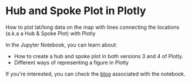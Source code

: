 # Hub and Spoke Plot in Plotly
How to plot lat/long data on the map with lines connecting the locations (a.k.a a Hub &amp; Spoke Plot) with Plotly

In the Jupyter Notebook, you can learn about:
- How to create a hub and spoke plot in both versions 3 and 4 of Plotly.
- Different ways of representing a figure in Plotly

If you're interested, you can check the [blog](https://medium.com/@ehsankhoda/how-to-create-a-hub-spoke-plot-with-plotly-d11d65a4200) associated with the notebook.
